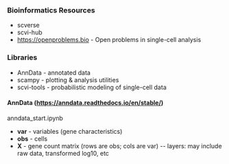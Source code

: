 ### Bioinformatics Resources
* scverse
* scvi-hub
* https://openproblems.bio - Open problems in single-cell analysis

### Libraries
* AnnData - annotated data
* scampy - plotting & analysis utilities
* scvi-tools - probabilistic modeling of single-cell data


#### AnnData (https://anndata.readthedocs.io/en/stable/)
anndata_start.ipynb
* **var** - variables (gene characteristics)
* **obs** - cells
* **X** - gene count matrix (rows are obs; cols are var)
-- layers: may include raw data, transformed log10, etc
